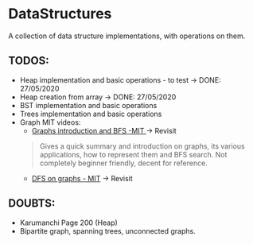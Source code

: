 # DataStructures

A collection of data structure implementations, with operations on them.

## TODOS:

- Heap implementation and basic operations - to test -> DONE: 27/05/2020
- Heap creation from array -> DONE: 27/05/2020
- BST implementation and basic operations
- Trees implementation and basic operations
- Graph MIT videos: 
    * [Graphs introduction and BFS -MIT ](https://www.youtube.com/watch?v=s-CYnVz-uh4) -> Revisit
    > Gives a quick summary and introduction on graphs, its various applications, how to represent them and BFS search. Not completely beginner friendly, decent for reference.
    * [DFS on graphs - MIT](https://www.youtube.com/watch?v=AfSk24UTFS8) -> Revisit

## DOUBTS:

- Karumanchi Page 200 (Heap)
- Bipartite graph, spanning trees, unconnected graphs.
